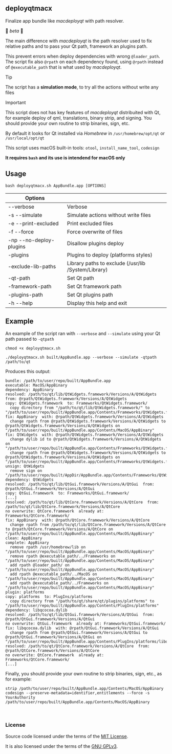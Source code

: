 ## deployqtmacx

Finalize app bundle like *macdeployqt* with path resolver.

:construction: *beta* :construction:

The main difference with *macdeployqt* is the path resolver used to fix relative paths and to pass your Qt path, framework an plugins path.

This prevent errors when deploy dependencies with wrong `@loader_path`. The script fix also `@rpath` on each dependency found, using `@rpath` instead of `@executable_path` that is what used by *macdeployqt*.

> [!TIP]
> The script has a **simulation mode**, to try all the actions without write any files

> [!IMPORTANT]
> This script does not has key features of *macdeployqt* distribuited with Qt, for example deploy of qml, translations, binary strip, and signing. You should provide your own routine to strip binaries, sign, etc.

By default it looks for Qt installed via *Homebrew* in `/usr/homebrew/opt/qt` or `/usr/local/opt/qt`

This script uses macOS built-in tools: `otool`, `install_name_tool`, `codesign`

**It requires `bash` and its use is intendend for macOS only**


## Usage

`bash deployqtmacx.sh AppBundle.app [OPTIONS]`

| Options |  |
| ------- | - |
| --verbose | Verbose |
| -s --simulate | Simulate actions without write files |
| -e --print-excluded | Print excluded files |
| -f --force | Force overwrite of files |
| -np --no-deploy-plugins | Disallow plugins deploy |
| -plugins | Plugins to deploy (platforms styles) |
| -exclude-lib-paths | Library paths to exclude (/usr/lib /System/Library) |
| -qt-path | Set Qt path |
| -framework-path | Set Qt framework path |
| -plugins-path | Set Qt plugins path |
| -h --help | Display this help and exit |


## Example

An example of the script ran with `--verbose` and `--simulate` using your Qt path passed to `-qtpath`
```
chmod +x deployqtmacx.sh

./deployqtmacx.sh built/AppBundle.app --verbose --simulate -qtpath /path/to/qt
```

Produces this output:
```
bundle: /path/to/user/repo/built/AppBundle.app
executable: MacOS/AppBinary
dependency: AppBinary
resolved: /path/to/qt/lib/QtWidgets.framework/Versions/A/QtWidgets  from: @rpath/QtWidgets.framework/Versions/A/QtWidgets
copy: QtWidgets.framework  to: Frameworks/QtWidgets.framework/
  copy directory from "/path/to/qt/lib/QtWidgets.framework/" to "/path/to/user/repo/built/AppBundle.app/Contents/Frameworks/QtWidgets.framework/"
fix: AppBinary  with: @rpath/QtWidgets.framework/Versions/A/QtWidgets
  change rpath from @rpath/QtWidgets.framework/Versions/A/QtWidgets to @rpath/QtWidgets.framework/Versions/A/QtWidgets on "/path/to/user/repo/built/AppBundle.app/Contents/MacOS/AppBinary"
fix: QtWidgets  with: @rpath/QtWidgets.framework/Versions/A/QtWidgets
  change dylib id to @rpath/QtWidgets.framework/Versions/A/QtWidgets on "/path/to/user/repo/built/AppBundle.app/Contents/Frameworks/QtWidgets.framework/Versions/A/QtWidgets"
  change rpath from @rpath/QtWidgets.framework/Versions/A/QtWidgets to @rpath/QtWidgets.framework/Versions/A/QtWidgets on "/path/to/user/repo/built/AppBundle.app/Contents/Frameworks/QtWidgets.framework/Versions/A/QtWidgets"
unsign: QtWidgets
  remove sign on "/path/to/user/repo/built/AppDir/AppBundle.app/Contents/Frameworks/QtWidgets.framework/Versions/A/QtWidgets"
dependency: QtWidgets
resolved: /path/to/qt/lib/QtGui.framework/Versions/A/QtGui  from: @rpath/QtGui.framework/Versions/A/QtGui
copy: QtGui.framework  to: Frameworks/QtGui.framework/
[...]
resolved: /path/to/qt/lib/QtCore.framework/Versions/A/QtCore  from: /path/to/qt/lib/QtCore.framework/Versions/A/QtCore
no overwrite: QtCore.framework  already at: Frameworks/QtCore.framework/
fix: AppBinary  with: @rpath/QtCore.framework/Versions/A/QtCore
  change rpath from /path/to/qt/lib/QtCore.framework/Versions/A/QtCore to @rpath/QtCore.framework/Versions/A/QtCore on "/path/to/user/repo/built/AppBundle.app/Contents/MacOS/AppBinary"
clean: AppBinary
complete: AppBinary
  remove rpath /usr/homebrew/lib on "/path/to/user/repo/built/AppBundle.app/Contents/MacOS/AppBinary"
  remove rpath @executable_path/../Frameworks on "/path/to/user/repo/built/AppBundle.app/Contents/MacOS/AppBinary"
  add rpath @loader_path/ on "/path/to/user/repo/built/AppBundle.app/Contents/MacOS/AppBinary"
  add rpath @executable_path/../MacOS on "/path/to/user/repo/built/AppBundle.app/Contents/MacOS/AppBinary"
  add rpath @executable_path/../Frameworks on "/path/to/user/repo/built/AppBundle.app/Contents/MacOS/AppBinary"
plugin: platforms
copy: platforms  to: PlugIns/platforms
  copy directory from "/path/to/qt/share/qt/plugins/platforms" to "/path/to/user/repo/built/AppBundle.app/Contents/PlugIns/platforms"
dependency: libqcocoa.dylib
resolved: /path/to/qt/lib/QtGui.framework/Versions/A/QtGui  from: @rpath/QtGui.framework/Versions/A/QtGui
no overwrite: QtGui.framework  already at: Frameworks/QtGui.framework/
fix: libqcocoa.dylib  with: @rpath/QtGui.framework/Versions/A/QtGui
  change rpath from @rpath/QtGui.framework/Versions/A/QtGui to @rpath/QtGui.framework/Versions/A/QtGui on "/path/to/user/repo/built/AppBundle.app/Contents/PlugIns/platforms/libqcocoa.dylib"
resolved: /path/to/qt/QtCore.framework/Versions/A/QtCore  from: @rpath/QtCore.framework/Versions/A/QtCore
no overwrite: QtCore.framework  already at: Frameworks/QtCore.framework/
[...]
```

Finally, you should provide your own routine to strip binaries, sign, etc., as for example:
```
strip /path/to/user/repo/built/AppBundle.app/Contents/MacOS/AppBinary
codesign --preserve-metadata=identifier,entitlements --force -s YourAuthority /path/to/user/repo/built/AppBundle.app/Contents/MacOS/AppBinary
```

&nbsp;

### License

Source code licensed under the terms of the [MIT License](https://github.com/e2se/deployqtmacx/blob/main/LICENSE-MIT).

It is also licensed under the terms of the [GNU GPLv3](https://github.com/e2se/deployqtmacx/blob/main/LICENSE-GPL-3.0-or-later).

